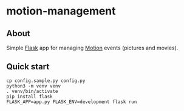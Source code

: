 # motion-management

## About

Simple [Flask](https://flask.palletsprojects.com/) app for managing [Motion](https://motion-project.github.io/) events (pictures and movies).

## Quick start

```
cp config.sample.py config.py
python3 -m venv venv
. venv/bin/activate
pip install flask
FLASK_APP=app.py FLASK_ENV=development flask run
```
